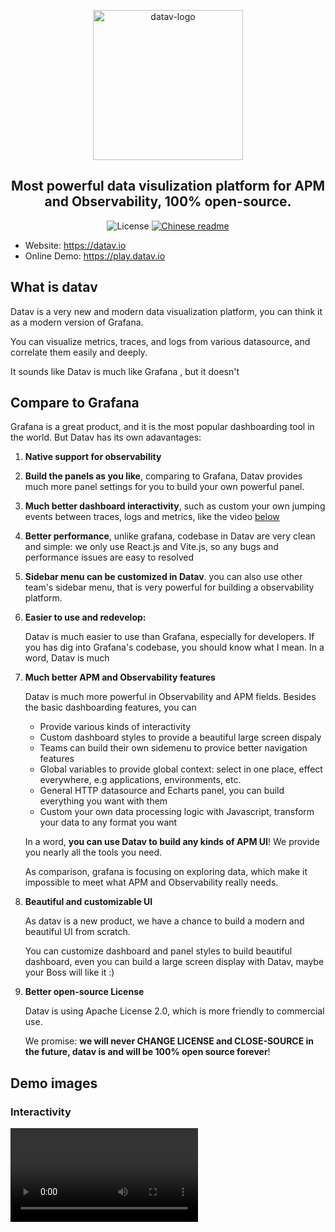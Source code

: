 <p align="center">
  <img src="https://datav.io/logo.png" alt="datav-logo" width="240" />
</p>


<h2 align="center">
  Most powerful data visulization platform for APM and Observability, 100% open-source.
</h2>

<p align="center">
    <img alt="License" src="https://img.shields.io/badge/license-Apache2.0-brightgreen"> 
    <a href="/https://github.com/data-observe/datav/blob/main/README_CN.md"><img alt="Chinese readme" src="https://img.shields.io/badge/中文-Readme-brightgreen"></a>
</p>

- Website: https://datav.io
- Online Demo: https://play.datav.io


## What is datav
<p>Datav is a very new and modern data visualization platform, you can think it as a modern version of Grafana. </p>

<p>You can visualize metrics, traces, and logs from various datasource, and correlate them easily and deeply.</p>

<p>It sounds like Datav is much like Grafana , but it doesn't </p>

## Compare to Grafana

Grafana is a great product, and it is the most popular dashboarding tool in the world. But Datav has its own adavantages: 

1. **Native support for observability**
2. **Build the panels as you like**, comparing to Grafana, Datav provides much more panel settings for you to build your own powerful panel.
3. **Much better dashboard interactivity**, such as custom your own jumping events between traces, logs and metrics, like the video [below](#interactivity)
4. **Better performance**, unlike grafana, codebase in Datav are very clean and simple: we only use React.js and Vite.js, so any bugs and performance issues are easy to resolved
5. **Sidebar menu can be customized in Datav**. 
   you can also use other team's sidebar menu, that is very powerful for building a observability platform.
6. **Easier to use and redevelop:**
  
   Datav is much easier to use than Grafana, especially for developers. If you has dig into Grafana's codebase, you should know what I mean. In a word, Datav is much 
7. **Much better APM and Observability features**

    Datav is much more powerful in Observability and APM fields. Besides the basic dashboarding features, you can 

    - Provide various kinds of interactivity
    - Custom dashboard styles to provide a beautiful large screen dispaly 
    - Teams can build their own sidemenu to provice better navigation features
    - Global variables to provide global context: select in one place, effect everywhere, e.g applications, environments, etc. 
    - General HTTP datasource and Echarts panel, you can build everything you want with them 
    - Custom your own data processing logic with Javascript, transform your data to any format you want

    In a word, **you can use Datav to build any kinds of APM UI**! We provide you nearly all the tools you need. 

    As comparison, grafana is focusing on exploring data, which make it impossible to meet what APM and Observability really needs.

8. **Beautiful and customizable UI**

    As datav is a new product, we have a chance to build a modern and beautiful UI from scratch. 

    You can customize dashboard and panel styles to build beautiful dashboard, even you can build a large screen display with Datav, maybe your Boss will like it :)

9. **Better open-source License**

    Datav is using Apache License 2.0, which is more friendly to commercial use.

    We promise: **we will never CHANGE LICENSE and CLOSE-SOURCE in the future, datav is and will be 100% open source forever**!


<!-- 
## Visitors Count

<img align="left" src = "https://profile-counter.glitch.me/datav/count.svg" alt ="Loading"> -->




## Demo images

### Interactivity

<video src="https://github.com/data-observe/assets/blob/main/datav-readme/interactions.mov?raw=true"  />